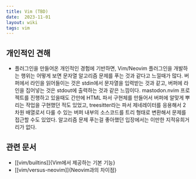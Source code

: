 ```yaml
---
title: Vim (TBD)
date:  2023-11-01
layout: wiki
tags: vim
---
```


## 개인적인 견해

* 플러그인을 만들어온 개인적인 경험에 기반하면, Vim/Neovim 플러그인을 개발하는 행위는 어떻게 보면 문자열 알고리즘 문제를 푸는 것과 같다고 느낄때가 많다. 버퍼에서 라인을 읽어들이는 것은 stdin에서 문자열을 입력받는 것과 같고, 버퍼에 라인을 집어넣는 것은 stdout에 출력하는 것과 같은 느낌이다. mastodon.nvim 프로젝트를 진행하고 있을때도 간만에 HTML 파서 구현체를 만들어서 버퍼에 알맞게 뿌리는 작업을 구현했던 적도 있었고, treesitter라는 파서 제네레이터를 응용해서 2차원 배열로서 다룰 수 있는 버퍼 내부의 소스코드를 트리 형태로 변환해서 문제를 접근할 수도 있었다. 알고리즘 문제 푸는걸 좋아했던 입장에서는 이만한 지적유희거리가 없다.

## 관련 문서

* [[vim/builtins]]{Vim에서 제공하는 기본 기능}
* [[vim/versus-neovim]]{Neovim과의 차이점}

